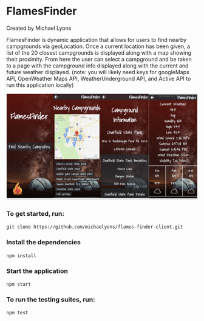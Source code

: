# FlamesFinder

Created by Michael Lyons

FlamesFinder is dynamic application that allows for users to find nearby campgrounds via geoLocation. Once a current location has been given, a list of the 20 closest campgrounds is displayed along with a map showing their proximity. From here the user can select a campground and be taken to a page with the campground info displayed along with the current and future weather displayed. 
(note: you will likely need keys for googleMaps API, OpenWeather Maps API, WeatherUnderground API, and Active API to run this application locally)

<img src="https://github.com/michaelyons/FlamesFinder/blob/master/Screen%20Shot%202018-10-01%20at%207.56.21%20AM.png" alt="heading" width="800"/>


### To get started, run:

```
git clone https://github.com/michaelyons/flames-finder-client.git
```

### Install the dependencies

```
npm install 
```

### Start the application

```
npm start
```

### To run the testing suites, run:

```
npm test
```

